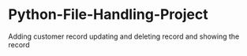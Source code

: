 # Python-File-Handling-Project
Adding customer record updating and deleting record and showing the  record
